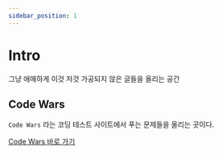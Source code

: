 ```yaml
---
sidebar_position: 1
---
```


# Intro

그냥 애매하게 이것 저것 가공되지 않은 글들을 올리는 공간

## Code Wars

`Code Wars` 라는 코딩 테스트 사이트에서 푸는 문제들을 올리는 곳이다.

[Code Wars 바로 가기](https://www.codewars.com/)